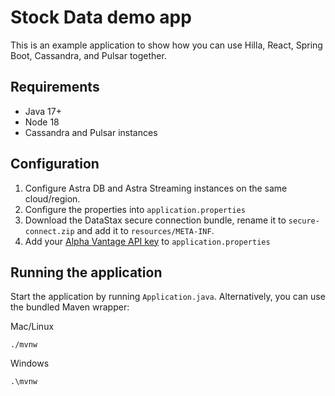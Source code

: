 # Stock Data demo app

This is an example application to show how you can use Hilla, React, Spring Boot, Cassandra, and Pulsar together.

## Requirements

- Java 17+
- Node 18
- Cassandra and Pulsar instances

## Configuration

1. Configure Astra DB and Astra Streaming instances on the same cloud/region.
2. Configure the properties into `application.properties`
3. Download the DataStax secure connection bundle, rename it to `secure-connect.zip` and add it to `resources/META-INF`.
4. Add your [Alpha Vantage API key](https://www.alphavantage.co/support/#api-key) to `application.properties`

## Running the application

Start the application by running `Application.java`. Alternatively, you can use the bundled Maven wrapper:

Mac/Linux

```
./mvnw
```

Windows

```
.\mvnw
```
